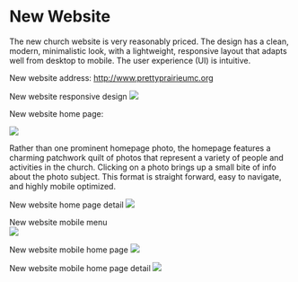 # New Website

The new church website is very reasonably priced. The design has a clean, modern, minimalistic look, with a lightweight, responsive layout that adapts well from desktop to mobile. The user experience (UI) is intuitive.

New website address: 
http://www.prettyprairieumc.org

New website responsive design
![](new-marketing-materials/new-website-iphone-6+-ipad-imac.jpg)

New website home page: 

[![](new-marketing-materials/new-website-home-page.jpg)](http://prettyprairieumc.org)

Rather than one prominent homepage photo, the homepage features a charming patchwork quilt of photos that represent a variety of people and activities in the church. Clicking on a photo brings up a small bite of info about the photo subject. This format is straight forward, easy to navigate, and highly mobile optimized. 

New website home page detail
[![](new-marketing-materials/new-website-home-page-detail-shortened.jpg)](http://www.prettyprairieumc.org/#/worship)

New website mobile menu<br>
[![](new-marketing-materials/new-website-menu.jpg)](http://prettyprairieumc.org)

New website mobile home page
[![](new-marketing-materials/new-website-mobile-home-page.jpg)](http://prettyprairieumc.org)

New website mobile home page detail
[![](new-marketing-materials/new-website-mobile-home-page-detail-shortened.jpg)](http://prettyprairieumc.org)

